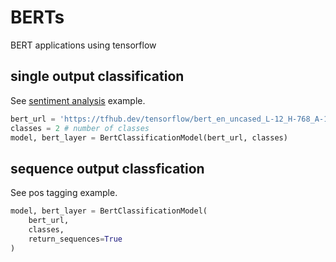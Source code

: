 # BERTs
BERT applications using tensorflow

## single output classification
See [sentiment analysis](https://github.com/yhyu/berts/blob/master/sentiment.ipynb) example.
```python
bert_url = 'https://tfhub.dev/tensorflow/bert_en_uncased_L-12_H-768_A-12/2' # pre-trained bert on tfhub url
classes = 2 # number of classes
model, bert_layer = BertClassificationModel(bert_url, classes)
```

## sequence output classfication
See pos tagging example.
```python
model, bert_layer = BertClassificationModel(
    bert_url,
    classes,
    return_sequences=True
)
```
